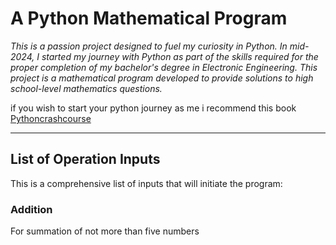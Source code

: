 # A Python Mathematical Program

*This is a passion project designed to fuel my curiosity in Python. In mid-2024, I started my journey with Python as part of the skills required for the proper completion of my bachelor's degree in Electronic Engineering. This project is a mathematical program developed to provide solutions to high school-level mathematics questions.*

if you wish to start your python journey as me i recommend this book [Pythoncrashcourse](https://www.amazon.com/Python-Crash-Course-Eric-Matthes/dp/1718502702)

-------------------------------------------------------------

## List of Operation Inputs

This is a comprehensive list of inputs that will initiate the program:

### Addition 
For summation of not more than five numbers


